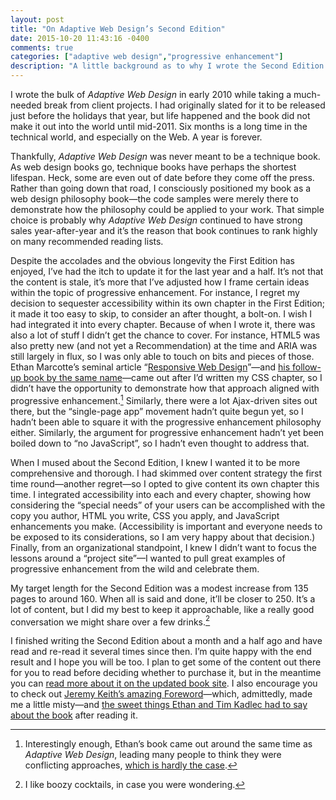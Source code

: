 ```yaml
---
layout: post
title: "On Adaptive Web Design’s Second Edition"
date: 2015-10-20 11:43:16 -0400
comments: true
categories: ["adaptive web design","progressive enhancement"]
description: "A little background as to why I wrote the Second Edition of Adaptive Web Design and what you can expect from it."
---
```


I wrote the bulk of <cite>Adaptive Web Design</cite> in early 2010 while taking a much-needed break from client projects. I had originally slated for it to be released just before the holidays that year, but life happened and the book did not make it out into the world until mid-2011. Six months is a long time in the technical world, and especially on the Web. A year is forever.

<!-- more -->

Thankfully, <cite>Adaptive Web Design</cite> was never meant to be a technique book. As web design books go, technique books have perhaps the shortest lifespan. Heck, some are even out of date before they come off the press. Rather than going down that road, I consciously positioned my book as a web design philosophy book—the code samples were merely there to demonstrate how the philosophy could be applied to your work. That simple choice is probably why <cite>Adaptive Web Design</cite> continued to have strong sales year-after-year and it’s the reason that book continues to rank highly on many recommended reading lists.

Despite the accolades and the obvious longevity the First Edition has enjoyed, I’ve had the itch to update it for the last year and a half. It’s not that the content is stale, it’s more that I’ve adjusted how I frame certain ideas within the topic of progressive enhancement. For instance, I regret my decision to sequester accessibility within its own chapter in the First Edition; it made it too easy to skip, to consider an after thought, a bolt-on. I wish I had integrated it into every chapter. Because of when I wrote it, there was also a lot of stuff I didn’t get the chance to cover. For instance, HTML5 was also pretty new (and not yet a Recommendation) at the time and ARIA was still largely in flux, so I was only able to touch on bits and pieces of those. Ethan Marcotte’s seminal article “[Responsive Web Design](http://alistapart.com/article/responsive-web-design)”—and [his follow-up book by the same name](http://abookapart.com/products/responsive-web-design)—came out after I’d written my CSS chapter, so I didn’t have the opportunity to demonstrate how that approach aligned with progressive enhancement.[^1] Similarly, there were a lot Ajax-driven sites out there, but the “single-page app” movement hadn’t quite begun yet, so I hadn’t been able to square it with the progressive enhancement philosophy either. Similarly, the argument for progressive enhancement hadn’t yet been boiled down to “no JavaScript”, so I hadn’t even thought to address that.

When I mused about the Second Edition, I knew I wanted it to be more comprehensive and thorough. I had skimmed over content strategy the first time round—another regret—so I opted to give content its own chapter this time. I integrated accessibility into each and every chapter, showing how considering the “special needs” of your users can be accomplished with the copy you author, HTML you write, CSS you apply, and JavaScript enhancements you make. (Accessibility is important and everyone needs to be exposed to its considerations, so I am very happy about that decision.) Finally, from an organizational standpoint, I knew I didn’t want to focus the lessons around a “project site”—I wanted to pull great examples of progressive enhancement from the wild and celebrate them.

My target length for the Second Edition was a modest increase from 135 pages to around 160. When all is said and done, it’ll be closer to 250. It’s a lot of content, but I did my best to keep it approachable, like a really good conversation we might share over a few drinks.[^2]

I finished writing the Second Edition about a month and a half ago and have read and re-read it several times since then. I’m quite happy with the end result and I hope you will be too. I plan to get some of the content out there for you to read before deciding whether to purchase it, but in the meantime you can [read more about it on the updated book site](http://adaptivewebdesign.info/2nd-edition/). I also encourage you to check out [Jeremy Keith’s amazing Foreword](http://adaptivewebdesign.info/2nd-edition/read/foreword.html)—which, admittedly, made me a little misty—and [the sweet things Ethan and Tim Kadlec had to say about the book](http://adaptivewebdesign.info/2nd-edition/reviews/) after reading it.

[^1]: Interestingly enough, Ethan’s book came out around the same time as <cite>Adaptive Web Design</cite>, leading many people to think they were conflicting approaches, [which is hardly the case](http://blog.easy-designs.net/archives/on-adaptive-vs-responsive-web-design/).

[^2]: I like boozy cocktails, in case you were wondering.

